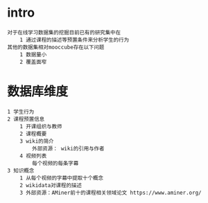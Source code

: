 # intro
    对于在线学习数据集的挖掘目前已有的研究集中在
        1 通过课程的描述等预置条件来分析学生的行为
    其他的数据集相对mooccube存在以下问题
        1 数据量小
        2 覆盖面窄
# 数据库维度
    1 学生行为
    2 课程预置信息
        1 开课组织与教师
        2 课程概要
        3 wiki的简介
            外部资源： wiki的引用与作者
        4 视频列表
            每个视频的每条字幕
    3 知识概念
        1 从每个视频的字幕中提取十个概念
        2 wikidata对课程的描述
        3 外部资源：AMiner前十的课程相关领域论文 https://www.aminer.org/